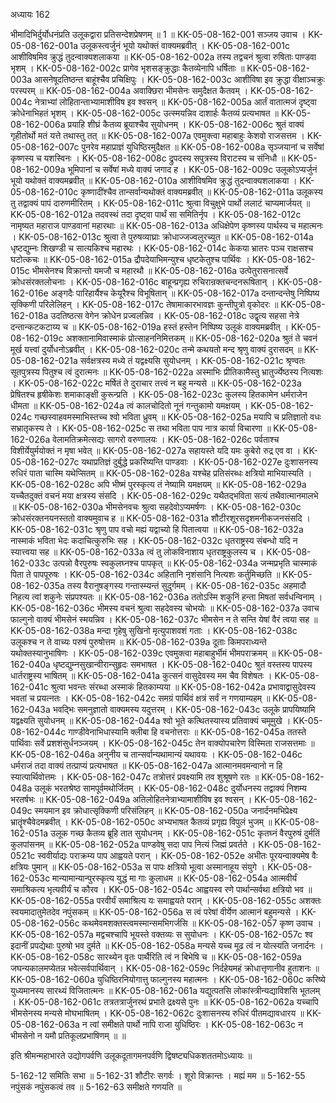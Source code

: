 अध्यायः 162

भीमादिभिर्दुर्योधनंप्रति उलूकद्वारा प्रतिसन्देशप्रेषणम् ॥ 1 ॥
KK-05-08-162-001  	सञ्जय उवाच ।
KK-05-08-162-001a	उलूकस्त्वर्जुनं भूयो यथोक्तं वाक्यमब्रवीत् ।
KK-05-08-162-001c	आशीविषमिव क्रुद्धं तुदन्वाक्यशलाकया ॥
KK-05-08-162-002a	तस्य तद्वचनं श्रुत्वा रुषिताः पाण्डवा भृशम् ।
KK-05-08-162-002c	प्रागेव भृशसङ्क्रुद्धाः कैतव्येनापि धर्षिताः ॥
KK-05-08-162-003a	आसनेषूदतिष्ठन्त बाहूंश्चैव प्रचिक्षिपुः ।
KK-05-08-162-003c	आशीविषा इव क्रुद्धा वीक्षाञ्चक्रुः परस्परम् ॥
KK-05-08-162-004a	अवाक्छिरा भीमसेनः समुदैक्षत कैतवम् ।
KK-05-08-162-004c	नेत्राभ्यां लोहितान्ताभ्यामाशीविष इव श्वसन् ॥
KK-05-08-162-005a	आर्तं वातात्मजं दृष्ट्वा क्रोधेनाभिहतं भृशम् ।
KK-05-08-162-005c	उत्स्मयन्निव दाशार्हः कैतव्यं प्रत्यभाषत ॥
KK-05-08-162-006a	प्रयाहि शीघ्रं कैतव्य ब्रूयाश्चैव सुयोधनम् ।
KK-05-08-162-006c	श्रुतं वाक्यं गृहीतोर्थो मतं यत्ते तथास्तु तत् ॥
KK-05-08-162-007a	एवमुक्त्वा महाबाहुः केशवो राजसत्तम ।
KK-05-08-162-007c	पुनरेव महाप्राज्ञं युधिष्ठिरमुदैक्षत ॥
KK-05-08-162-008a	सृञ्जयानां च सर्वेषां कृष्णस्य च यशस्विनः ।
KK-05-08-162-008c	द्रुपदस्य सपुत्रस्य विराटस्य च संनिधौ ॥
KK-05-08-162-009a	भूमिपानां च सर्वेषां मध्ये वाक्यं जगाद ह ।
KK-05-08-162-009c	उलूकोऽप्यर्जुनं भूयो यथोक्तं वाक्यमब्रवीत् ॥
KK-05-08-162-010a	आशीविषमिव क्रुद्धं तुदन्वाक्यशलाकया ।
KK-05-08-162-010c	कृष्णादींश्चैव तान्सर्वान्यथोक्तं वाक्यमब्रवीत् ॥
KK-05-08-162-011a	उलूकस्य तु तद्वाक्यं पापं दारुणमीरितम् ।
KK-05-08-162-011c	श्रुत्वा विचुक्षुभे पार्थो ललाटं चाप्यमार्जयत् ॥
KK-05-08-162-012a	तदवस्थं तदा दृष्ट्वा पार्थं सा समितिर्नृप ।
KK-05-08-162-012c	नामृष्यत महाराज पाण्डवानां महारथाः ॥
KK-05-08-162-013a	अधिक्षेपेण कृष्णस्य पार्थस्य च महात्मनः ।
KK-05-08-162-013c	श्रुत्वा ते पुरुषव्याघ्राः क्रोधाज्जज्वलुरच्युत ॥
KK-05-08-162-014a	धृष्टद्युम्नः शिखण्डी च सात्यकिश्च महारथः ।
KK-05-08-162-014c	केकया भ्रातरः पञ्च राक्षसश्च घटोत्कचः ॥
KK-05-08-162-015a	द्रौपदेयाभिमन्युश्च धृष्टकेतुश्च पार्थिवः ।
KK-05-08-162-015c	भीमसेनश्च विक्रान्तो यमजौ च महारथौ ॥
KK-05-08-162-016a	उत्पेतुरासनात्सर्वे क्रोधसंरक्तलोचनाः ।
KK-05-08-162-016c	बाहून्प्रगृह्य रुचिरान्रक्तचन्दनरूषितान् ।
KK-05-08-162-016e 	अङ्गदैः पारिहार्यैश्च केयूरैश्च विभूषितान् ॥
KK-05-08-162-017a	दन्तान्दन्तेषु निष्पिष्य सृक्किणी परिलेलिहन् ।
KK-05-08-162-017c	तेषामाकारभावज्ञः कुन्तीपुत्रो वृकोदरः ॥
KK-05-08-162-018a	उदतिष्ठत्स वेगेन क्रोधेन प्रज्वलन्निव ।
KK-05-08-162-018c	उद्वृत्य सहसा नेत्रे दन्तान्कटकटाय्य च ॥
KK-05-08-162-019a	हस्तं हस्तेन निष्पिष्य उलूकं वाक्यमब्रवीत् ।
KK-05-08-162-019c	अशक्तानामिवास्माकं प्रोत्साहननिमित्तकम् ॥
KK-05-08-162-020a	श्रुतं ते चवनं मूर्ख यत्त्वां दुर्योधनोऽब्रवीत् ।
KK-05-08-162-020c	तन्मे कथयतो मन्द श्रृणु वाक्यं दुरासदम् ॥
KK-05-08-162-021a	सर्वक्षत्रस्य मध्ये तं यद्वक्ष्यसि सुयोधनम् ।
KK-05-08-162-021c	श्रृण्वतः सूतपुत्रस्य पितुश्च त्वं दुरात्मनः ॥
KK-05-08-162-022a	अस्माभिः प्रीतिकामैस्तु भ्रातुर्ज्येष्ठस्य नित्यशः ।
KK-05-08-162-022c	मर्षितं ते दुराचार तत्त्वं न बहु मन्यसे ॥
KK-05-08-162-023a	प्रेषितश्च हृषीकेशः शमाकाङ्क्षी कुरून्प्रति ।
KK-05-08-162-023c	कुलस्य हितकामेन धर्मराजेन धीमता ॥
KK-05-08-162-024a	त्वं कालचोदितो नूनं गन्तुकामो यमक्षयम् ।
KK-05-08-162-024c	गच्छस्वाहवमस्माभिस्तच्च श्वो भविता ध्रुवम् ॥
KK-05-08-162-025a	मयापि च प्रतिज्ञातो वधः सभ्रातृकस्य ते ।
KK-05-08-162-025c	स तथा भविता पाप नात्र कार्या विचारणा ॥
KK-05-08-162-026a	वेलामतिक्रमेत्सद्यः सागरो वरुणालयः ।
KK-05-08-162-026c	पर्वताश्च विशीर्येयुर्मयोक्तं न मृषा भवेत् ॥
KK-05-08-162-027a	सहायस्ते यदि यमः कुबेरो रुद्र एव वा ।
KK-05-08-162-027c	यथाप्रतिज्ञं दुर्बुद्धे प्रकरिष्यन्ति पाण्डवाः ।
KK-05-08-162-027e 	दुःशासनस्य रुधिरं पाता चास्मि यथेप्सितम् ॥
KK-05-08-162-028a	यश्चेह प्रतिसंरब्धः क्षत्रियो माभियास्यति ।
KK-05-08-162-028c	अपि भीष्मं पुरस्कृत्य तं नेष्यामि यमक्षयम् ॥
KK-05-08-162-029a	यच्चैतदुक्तं वचनं मया क्षत्रस्य संसदि ।
KK-05-08-162-029c	यथैतद्भविता सत्यं तथैवात्मानमालभे ॥
KK-05-08-162-030a	भीमसेनवचः श्रुत्वा सहदेवोऽप्यमर्षणः ।
KK-05-08-162-030c	क्रोधसंरक्तनयनस्ततो वाक्यमुवाच ह ॥
KK-05-08-162-031a	शौटीरशूरसदृशमनीकजनसंसदि ।
KK-05-08-162-031c	श्रृणु पाप वचो मह्यं यद्वाच्यो हि पितात्वया ॥
KK-05-08-162-032a	नास्माकं भविता भेदः कदाचित्कुरुभिः सह ।
KK-05-08-162-032c	धृतराष्ट्रस्य संबन्धो यदि न स्यात्त्वया सह ॥
KK-05-08-162-033a	त्वं तु लोकविनाशाय धृतराष्ट्रकुलस्य च ।
KK-05-08-162-033c	उत्पन्नो वैरपुरुषः स्वकुलघ्नश्च पापकृत् ॥
KK-05-08-162-034a	जन्मप्रभृति चास्माकं पिता ते पापपूरुषः ।
KK-05-08-162-034c	अहितानि नृशंसानि नित्यशः कर्तुमिच्छति ॥
KK-05-08-162-035a	तस्य वैरानुषङ्गस्य गन्तास्म्यन्तं सुदुर्गमम् ।
KK-05-08-162-035c	अहमादौ निहत्य त्वां शकुनेः संप्रपश्यतः ॥
KK-05-08-162-036a	ततोऽस्मि शकुनिं हन्ता मिषतां सर्वधन्विनाम् ।
KK-05-08-162-036c	भीमस्य वचनं श्रुत्वा सहदेवस्य चोभयोः ॥
KK-05-08-162-037a	उवाच फाल्गुनो वाक्यं भीमसेनं स्मयन्निव ।
KK-05-08-162-037c	भीमसेन न ते सन्ति येषां वैरं त्वया सह ॥
KK-05-08-162-038a	मन्दा गृहेषु सुखिनो मृत्युपाशवशं गताः ।
KK-05-08-162-038c	उलूकश्च न ते वाच्यः परुषं पुरुषोत्तम ॥
KK-05-08-162-039a	दूताः किमपराध्यन्ते यथोक्तस्यानुभाषिणः ।
KK-05-08-162-039c	एवमुक्त्वा महाबाहुर्भीमं भीमपराक्रमम् ॥
KK-05-08-162-040a	धृष्टद्युम्नसुखान्वीरान्सुहृदः समभाषत ।
KK-05-08-162-040c	श्रुतं वस्तस्य पापस्य धार्तराष्ट्रस्य भाषितम् ॥
KK-05-08-162-041a	कुत्सनं वासुदेवस्य मम चैव विशेषतः ।
KK-05-08-162-041c	श्रुत्वा भवन्तः संरब्धा अस्माकं हितकाम्यया ॥
KK-05-08-162-042a	प्रभावाद्वासुदेवस्य भवतां च प्रयत्नतः ।
KK-05-08-162-042c	समग्रं पार्थिवं क्षत्रं सर्वं न गणयाम्यहम् ॥
KK-05-08-162-043a	भवद्भिः समनुज्ञातो वाक्यमस्य यदुत्तरम् ।
KK-05-08-162-043c	उलूके प्रापयिष्यामि यद्वक्ष्यति सुयोधनम् ॥
KK-05-08-162-044a	श्वो भूते कत्थितस्यास्य प्रतिवाक्यं चमूमुखे ।
KK-05-08-162-044c	गाण्डीवेनाभिधास्यामि क्लीबा हि वचनोत्तराः ॥
KK-05-08-162-045a	ततस्ते पार्थिवाः सर्वे प्रशशंसुर्धनञ्जयम् ।
KK-05-08-162-045c	तेन वाक्योपचारेण विस्मिता राजसत्तमाः ॥
KK-05-08-162-046a	अनुनीय च तान्सर्वान्यथामान्यं यथावयः ।
KK-05-08-162-046c	धर्मराजं तदा वाक्यं तत्प्राप्यं प्रत्यभाषत ॥
KK-05-08-162-047a	आत्मानमवमन्वानो न हि स्यात्पार्थिवोत्तमः ।
KK-05-08-162-047c	तत्रोत्तरं प्रवक्ष्यामि तव शुश्रूषणे रतः ॥
KK-05-08-162-048a	उलूकं भरतश्रेष्ठ सामपूर्वमथोर्जितम् ।
KK-05-08-162-048c	दुर्योधनस्य तद्वाक्यं निशम्य भरतर्षभः ॥
KK-05-08-162-049a	अतिलोहितनेत्राभ्यामाशीविष इव श्वसन् ।
KK-05-08-162-049c	स्मयमान इव क्रोधात्सृक्किणी परिसंलिहन् ॥
KK-05-08-162-050a	जनार्दनमभिप्रेक्ष्य भ्रातॄंश्चैवेदमब्रवीत् ।
KK-05-08-162-050c	अभ्यभाषत कैतव्यं प्रगृह्य विपुलं भुजम् ॥
KK-05-08-162-051a	उलूक गच्छ कैतव्य ब्रूहि तात सुयोधनम् ।
KK-05-08-162-051c	कृतघ्नं वैरपुरुषं दुर्मतिं कुलपांसनम् ॥
KK-05-08-162-052a	पाण्डवेषु सदा पाप नित्यं जिह्मं प्रवर्तते ।
KK-05-08-162-0521c	स्ववीर्याद्यः पराक्रम्य पाप आह्वयते परान् ।
KK-05-08-162-052e 	अभीतः पूरयन्वाक्यमेष वैः क्षत्रियः पुमान् ॥
KK-05-08-162-053a	स पापः क्षत्रियो भूत्वा अस्मानाहूय संयुगे ।
KK-05-08-162-053c	मान्यामान्यान्पुरस्कृत्य युद्धं मा गाः कुलाधम ॥
KK-05-08-162-054a	आत्मवीर्यं समाश्रिकत्य भृत्यवीर्यं च कौरव ।
KK-05-08-162-054c	आह्वयस्व रणे पार्थान्सर्वथा क्षत्रियो भव ॥
KK-05-08-162-055a	परवीर्यं समाश्रित्य यः समाह्वयते परान् ।
KK-05-08-162-055c	अशक्तः स्वयमादातुमेतदेव नपुंसकम् ॥
KK-05-08-162-056a	स त्वं परेषां वीर्येण आत्मानं बहुमन्यसे ।
KK-05-08-162-056c	कथमेवमशक्तस्त्वमस्मान्समभिगर्जसि ॥
KK-05-08-162-057  	कृष्ण उवाच ।
KK-05-08-162-057a	मद्वचश्चापि भूयस्ते वक्तव्यः स सुयोधनः ।
KK-05-08-162-057c	श्व इदानीं प्रपद्येथाः पुरुषो भव दुर्मते ॥
KK-05-08-162-058a	मन्यसे यच्च मूढ त्वं न योत्स्यति जनार्दनः ।
KK-05-08-162-058c	सारथ्येन वृतः पार्थैरिति त्वं न बिभेषि च ॥
KK-05-08-162-059a	जघन्यकालमप्येतन्न भवेत्सर्वपार्थिवान् ।
KK-05-08-162-059c	निर्दहेयमहं क्रोधात्तृणानीव हुताशनः ॥
KK-05-08-162-060a	युधिष्ठिरनियोगात्तु फाल्गुनस्य महात्मनः ।
KK-05-08-162-060c	करिष्ये युध्यमानस्य सारथ्यं विजितात्मनः ॥
KK-05-08-162-061a	यद्युत्पतसि लोकांस्त्रीन्यद्याविशसि भूतलम् ।
KK-05-08-162-061c	तत्रतत्रार्जुनरथं प्रभाते द्रक्ष्यसे पुनः ॥
KK-05-08-162-062a	यच्चापि भीमसेनस्य मन्यसे मोघभाषितम् ।
KK-05-08-162-062c	दुःशासनस्य रुधिरं पीतमद्यावधारय ॥
KK-05-08-162-063a	न त्वां समीक्षते पार्थो नापि राजा युधिष्ठिरः ।
KK-05-08-162-063c	न भीमसेनो न यमौ प्रतिकूलप्रभाषिणम् ॥ ॥

इति श्रीमन्महाभारते उद्योगपर्वणि उलूकदूतागमनपर्वणि द्विषष्ट्यधिकशततमोऽध्यायः ॥

5-162-12 समितिः सभा ॥ 5-162-31 शौटीरः सगर्वः । शूरो विक्रान्तः । मह्यं मम ॥ 5-162-55 नपुंसकं नपुंसकत्वं तव ॥ 5-162-63 समीक्षते गणयति ॥
